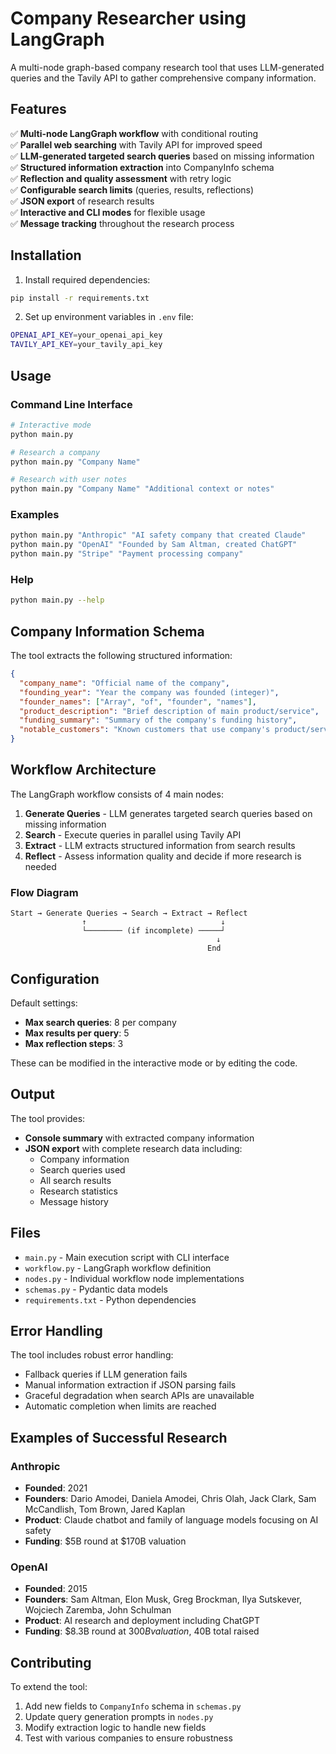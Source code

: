 # Company Researcher using LangGraph

A multi-node graph-based company research tool that uses LLM-generated queries and the Tavily API to gather comprehensive company information.

## Features

✅ **Multi-node LangGraph workflow** with conditional routing  
✅ **Parallel web searching** with Tavily API for improved speed  
✅ **LLM-generated targeted search queries** based on missing information  
✅ **Structured information extraction** into CompanyInfo schema  
✅ **Reflection and quality assessment** with retry logic  
✅ **Configurable search limits** (queries, results, reflections)  
✅ **JSON export** of research results  
✅ **Interactive and CLI modes** for flexible usage  
✅ **Message tracking** throughout the research process  

## Installation

1. Install required dependencies:
```bash
pip install -r requirements.txt
```

2. Set up environment variables in `.env` file:
```bash
OPENAI_API_KEY=your_openai_api_key
TAVILY_API_KEY=your_tavily_api_key
```

## Usage

### Command Line Interface
```bash
# Interactive mode
python main.py

# Research a company
python main.py "Company Name"

# Research with user notes
python main.py "Company Name" "Additional context or notes"
```

### Examples
```bash
python main.py "Anthropic" "AI safety company that created Claude"
python main.py "OpenAI" "Founded by Sam Altman, created ChatGPT"
python main.py "Stripe" "Payment processing company"
```

### Help
```bash
python main.py --help
```

## Company Information Schema

The tool extracts the following structured information:

```json
{
  "company_name": "Official name of the company",
  "founding_year": "Year the company was founded (integer)",
  "founder_names": ["Array", "of", "founder", "names"],
  "product_description": "Brief description of main product/service",
  "funding_summary": "Summary of the company's funding history",
  "notable_customers": "Known customers that use company's product/service"
}
```

## Workflow Architecture

The LangGraph workflow consists of 4 main nodes:

1. **Generate Queries** - LLM generates targeted search queries based on missing information
2. **Search** - Execute queries in parallel using Tavily API
3. **Extract** - LLM extracts structured information from search results
4. **Reflect** - Assess information quality and decide if more research is needed

### Flow Diagram
```
Start → Generate Queries → Search → Extract → Reflect
                ↑                              ↓
                └──────── (if incomplete) ─────┘
                                              ↓
                                            End
```

## Configuration

Default settings:
- **Max search queries**: 8 per company
- **Max results per query**: 5
- **Max reflection steps**: 3

These can be modified in the interactive mode or by editing the code.

## Output

The tool provides:
- **Console summary** with extracted company information
- **JSON export** with complete research data including:
  - Company information
  - Search queries used  
  - All search results
  - Research statistics
  - Message history

## Files

- `main.py` - Main execution script with CLI interface
- `workflow.py` - LangGraph workflow definition
- `nodes.py` - Individual workflow node implementations
- `schemas.py` - Pydantic data models
- `requirements.txt` - Python dependencies

## Error Handling

The tool includes robust error handling:
- Fallback queries if LLM generation fails
- Manual information extraction if JSON parsing fails
- Graceful degradation when search APIs are unavailable
- Automatic completion when limits are reached

## Examples of Successful Research

### Anthropic
- **Founded**: 2021
- **Founders**: Dario Amodei, Daniela Amodei, Chris Olah, Jack Clark, Sam McCandlish, Tom Brown, Jared Kaplan
- **Product**: Claude chatbot and family of language models focusing on AI safety
- **Funding**: $5B round at $170B valuation

### OpenAI  
- **Founded**: 2015
- **Founders**: Sam Altman, Elon Musk, Greg Brockman, Ilya Sutskever, Wojciech Zaremba, John Schulman
- **Product**: AI research and deployment including ChatGPT
- **Funding**: $8.3B round at $300B valuation, ~$40B total raised

## Contributing

To extend the tool:
1. Add new fields to `CompanyInfo` schema in `schemas.py`
2. Update query generation prompts in `nodes.py`
3. Modify extraction logic to handle new fields
4. Test with various companies to ensure robustness